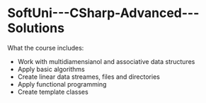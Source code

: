# SoftUni---CSharp-Advanced---Solutions

What the course includes:
  - Work with multidiamensianol and associative data structures
  - Apply basic algorithms
  - Create linear data streames, files and directories
  - Apply functional programming
  - Create template classes
